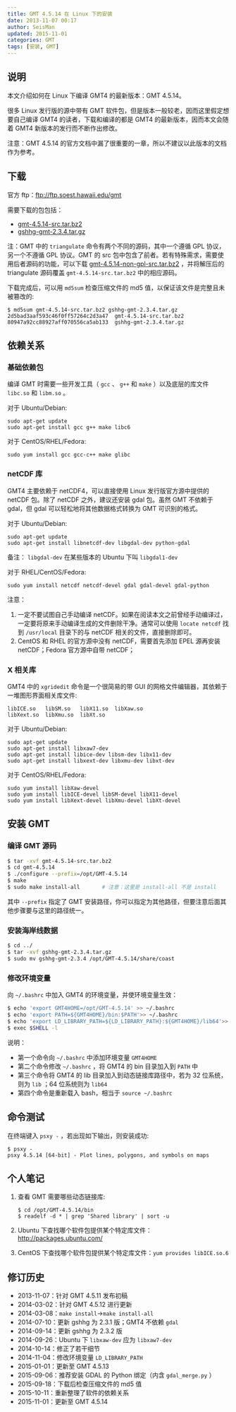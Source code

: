 ```yaml
---
title: GMT 4.5.14 在 Linux 下的安装
date: 2013-11-07 00:17
author: SeisMan
updated: 2015-11-01
categories: GMT
tags: [安装, GMT]
---
```


## 说明

本文介绍如何在 Linux 下编译 GMT4 的最新版本：GMT 4.5.14。

很多 Linux 发行版的源中带有 GMT 软件包，但是版本一般较老，因而这里假定想要自己编译 GMT4 的读者，下载和编译的都是 GMT4 的最新版本，因而本文会随着 GMT4 新版本的发行而不断作出修改。

注意：GMT 4.5.14 的官方文档中漏了很重要的一章，所以不建议以此版本的文档作为参考。

<!--more-->

## 下载

官方 ftp：<ftp://ftp.soest.hawaii.edu/gmt>

需要下载的包包括：

-   [gmt-4.5.14-src.tar.bz2](ftp://ftp.soest.hawaii.edu/gmt/gmt-4.5.14-src.tar.bz2)
-   [gshhg-gmt-2.3.4.tar.gz](ftp://ftp.soest.hawaii.edu/gmt/gshhg-gmt-2.3.4.tar.gz)

注：GMT 中的 `triangulate` 命令有两个不同的源码，其中一个遵循 GPL 协议，另一个不遵循 GPL 协议。GMT 的 src 包中包含了前者。若有特殊需求，需要使用后者源码的功能，可以下载 [gmt-4.5.14-non-gpl-src.tar.bz2](ftp://ftp.soest.hawaii.edu/gmt/gmt-4.5.14-non-gpl-src.tar.bz2)
，并将解压后的 triangulate 源码覆盖 `gmt-4.5.14-src.tar.bz2` 中的相应源码。

下载完成后，可以用 `md5sum` 检查压缩文件的 md5 值，以保证该文件是完整且未被篡改的:

    $ md5sum gmt-4.5.14-src.tar.bz2 gshhg-gmt-2.3.4.tar.gz
    2d5bad3aaf593c46f0ff57264c2d3a47  gmt-4.5.14-src.tar.bz2
    80947a92cc88927aff070556ca5ab133  gshhg-gmt-2.3.4.tar.gz

## 依赖关系

### 基础依赖包

编译 GMT 时需要一些开发工具（ `gcc` 、 `g++` 和 `make` ）以及底层的库文件 `libc.so` 和 `libm.so` 。

对于 Ubuntu/Debian:

    sudo apt-get update
    sudo apt-get install gcc g++ make libc6

对于 CentOS/RHEL/Fedora:

    sudo yum install gcc gcc-c++ make glibc

### netCDF 库

GMT4 主要依赖于 netCDF4，可以直接使用 Linux 发行版官方源中提供的 netCDF 包。除了 netCDF 之外，建议还安装 gdal 包。虽然 GMT 不依赖于 gdal，但 gdal 可以轻松地将其他数据格式转换为 GMT 可识别的格式。

对于 Ubuntu/Debian:

    sudo apt-get update
    sudo apt-get install libnetcdf-dev libgdal-dev python-gdal

备注： `libgdal-dev` 在某些版本的 Ubuntu 下叫 `libgdal1-dev`

对于 RHEL/CentOS/Fedora:

    sudo yum install netcdf netcdf-devel gdal gdal-devel gdal-python

注意：

1.  一定不要试图自己手动编译 netCDF。如果在阅读本文之前曾经手动编译过，一定要将原来手动编译生成的文件删除干净。通常可以使用 `locate netcdf` 找到 `/usr/local` 目录下的与 netCDF 相关的文件，直接删除即可。
2.  CentOS 和 RHEL 的官方源中没有 netCDF，需要首先添加 EPEL 源再安装 netCDF；Fedora 官方源中自带 netCDF；

### X 相关库

GMT4 中的 `xgridedit` 命令是一个很简易的带 GUI 的网格文件编辑器，其依赖于一堆图形界面相关库文件:

    libICE.so   libSM.so   libX11.so  libXaw.so
    libXext.so  libXmu.so  libXt.so

对于 Ubuntu/Debian:

    sudo apt-get update
    sudo apt-get install libxaw7-dev
    sudo apt-get install libice-dev libsm-dev libx11-dev
    sudo apt-get install libxext-dev libxmu-dev libxt-dev

对于 CentOS/RHEL/Fedora:

    sudo yum install libXaw-devel
    sudo yum install libICE-devel libSM-devel libX11-devel
    sudo yum install libXext-devel libXmu-devel libXt-devel

## 安装 GMT

### 编译 GMT 源码

``` bash
$ tar -xvf gmt-4.5.14-src.tar.bz2
$ cd gmt-4.5.14
$ ./configure --prefix=/opt/GMT-4.5.14
$ make
$ sudo make install-all       # 注意：这里是 install-all 不是 install
```

其中 `--prefix` 指定了 GMT 安装路径，你可以指定为其他路径，但要注意后面其他步骤要与这里的路径统一。

### 安装海岸线数据

``` bash
$ cd ../
$ tar -xvf gshhg-gmt-2.3.4.tar.gz
$ sudo mv gshhg-gmt-2.3.4 /opt/GMT-4.5.14/share/coast
```

### 修改环境变量

向 `~/.bashrc` 中加入 GMT4 的环境变量，并使环境变量生效：

``` bash
$ echo 'export GMT4HOME=/opt/GMT-4.5.14' >> ~/.bashrc
$ echo 'export PATH=${GMT4HOME}/bin:$PATH'>> ~/.bashrc
$ echo 'export LD_LIBRARY_PATH=${LD_LIBRARY_PATH}:${GMT4HOME}/lib64'>> ~/.bashrc
$ exec $SHELL -l
```

说明：

-   第一个命令向 `~/.bashrc` 中添加环境变量 `GMT4HOME`
-   第二个命令修改 `~/.bashrc` ，将 GMT4 的 bin 目录加入到 `PATH` 中
-   第三个命令将 GMT4 的 lib 目录加入到动态链接库路径中，若为 32 位系统，则为 `lib` ；64 位系统则为 `lib64`
-   第四个命令是重新载入 bash，相当于 `source ~/.bashrc`

## 命令测试

在终端键入 `psxy -` ，若出现如下输出，则安装成功:

    $ psxy -
    psxy 4.5.14 [64-bit] - Plot lines, polygons, and symbols on maps

## 个人笔记

1.  查看 GMT 需要哪些动态链接库:

        $ cd /opt/GMT-4.5.14/bin
        $ readelf -d * | grep 'Shared library' | sort -u

2.  Ubuntu 下查找哪个软件包提供某个特定库文件： <http://packages.ubuntu.com/>
3.  CentOS 下查找哪个软件包提供某个特定库文件：`yum provides libICE.so.6`

## 修订历史

-   2013-11-07：针对 GMT 4.5.11 发布初稿
-   2014-03-02：针对 GMT 4.5.12 进行更新
-   2014-03-08：`make install`->`make install-all`
-   2014-07-10：更新 gshhg 为 2.3.1 版；GMT4 不依赖 `gdal`
-   2014-09-14：更新 gshhg 为 2.3.2 版
-   2014-09-26：Ubuntu 下 `libxaw-dev` 应为 `libxaw7-dev`
-   2014-10-14：修正了若干细节
-   2014-11-04：修改环境变量 `LD_LIBRARY_PATH`
-   2015-01-01：更新至 GMT 4.5.13
-   2015-09-06：推荐安装 GDAL 的 Python 绑定（内含 `gdal_merge.py` ）
-   2015-09-18：下载后检查压缩文件的 md5 值
-   2015-10-11：重新整理了软件的依赖关系
-   2015-11-01：更新至 GMT 4.5.14
